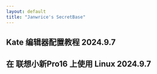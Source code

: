 ```yaml
---
layout: default
title: "Janwrice's SecretBase"
---
```

## Kate 编辑器配置教程 2024.9.7
## 在 联想小新Pro16 上使用 Linux 2024.9.7

